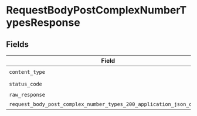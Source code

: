 # RequestBodyPostComplexNumberTypesResponse


## Fields

| Field                                                                                                                                           | Type                                                                                                                                            | Required                                                                                                                                        | Description                                                                                                                                     |
| ----------------------------------------------------------------------------------------------------------------------------------------------- | ----------------------------------------------------------------------------------------------------------------------------------------------- | ----------------------------------------------------------------------------------------------------------------------------------------------- | ----------------------------------------------------------------------------------------------------------------------------------------------- |
| `content_type`                                                                                                                                  | *str*                                                                                                                                           | :heavy_check_mark:                                                                                                                              | N/A                                                                                                                                             |
| `status_code`                                                                                                                                   | *int*                                                                                                                                           | :heavy_check_mark:                                                                                                                              | N/A                                                                                                                                             |
| `raw_response`                                                                                                                                  | [requests.Response](https://requests.readthedocs.io/en/latest/api/#requests.Response)                                                           | :heavy_minus_sign:                                                                                                                              | N/A                                                                                                                                             |
| `request_body_post_complex_number_types_200_application_json_object`                                                                            | [Optional[RequestBodyPostComplexNumberTypes200ApplicationJSON]](../../models/operations/requestbodypostcomplexnumbertypes200applicationjson.md) | :heavy_minus_sign:                                                                                                                              | OK                                                                                                                                              |